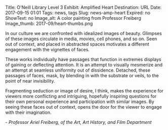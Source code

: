 Title: O'Neill Library Level 3 Exhibit: Amplified Heart
Destination: URL
Date: 2017-09-15 01:01 
Tags: news, tags 
Slug: news-amp-heart
Expired: no
ShowText: no
Image_alt: A color painting from Professor Freiberg
Image_thumb: 2017-09/heart-thumbs.png

In our culture we are confronted with idealized images of beauty. Glimpses of these images circulate in media, movies, cell phones, and so on. Seen out of context, and placed in abstracted spaces motivates a different engagement with the vignettes of faces. 

These works individually have passages that function in extremes displays of gaining or deflecting attention. It is an attempt to visually mesmerize and an attempt at seamless uniformity out of dissidence.  Detached, these passages of faces, mask, by blending in with the substrate or veils, to the point of near invisibility. 

Fragmenting seduction or image of desire, I think, makes the experience for  viewers more conflicting and intriguing, hopefully inspiring questions for their own personal experience and participation with similar images.  By seeing these faces out of context, opens the door for the viewer to engage with their imagination.


<em>- Professor Ariel Freiberg, of the Art, Art History, and Film Department</em>